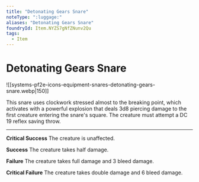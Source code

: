 ```yaml
---
title: "Detonating Gears Snare"
noteType: ":luggage:"
aliases: "Detonating Gears Snare"
foundryId: Item.NYZS7gNfZNunv2Qu
tags:
  - Item
---
```


# Detonating Gears Snare
![[systems-pf2e-icons-equipment-snares-detonating-gears-snare.webp|150]]

This snare uses clockwork stressed almost to the breaking point, which activates with a powerful explosion that deals 3d8 piercing damage to the first creature entering the snare's square. The creature must attempt a DC 19 reflex saving throw.

* * *

**Critical Success** The creature is unaffected.

**Success** The creature takes half damage.

**Failure** The creature takes full damage and 3 bleed damage.

**Critical Failure** The creature takes double damage and 6 bleed damage.
